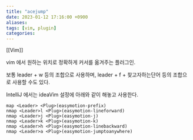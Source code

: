 ```yaml
---
title: "acejump"
date: 2023-01-12 17:16:00 +0900
aliases: 
tags: [vim, plugin]
categories: 
---
```


[[Vim]]

vim 에서 원하는 위치로 정확하게 커서를 옮겨주는 플러그인.

보통 leader + w 등의 조합으로 사용하며, leader + f + 찾고자하는단어 등의 조합으로 사용할 수도 있다.

IntelliJ 에서는 ideaVim 설정에 아래와 같이 해놓고 사용한다.

```
map <Leader> <Plug>(easymotion-prefix)
nmap <Leader>l <Plug>(easymotion-lineforward)
nmap <Leader>j <Plug>(easymotion-j)
nmap <Leader>k <Plug>(easymotion-k)
nmap <Leader>h <Plug>(easymotion-linebackward)
nmap <Leader>a <Plug>(easymotion-jumptoanywhere) 
```

